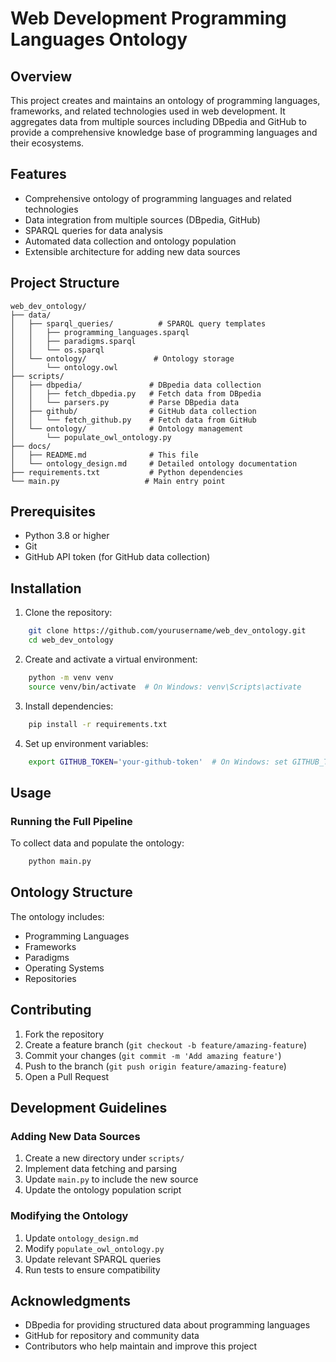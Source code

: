 # Web Development Programming Languages Ontology

## Overview
This project creates and maintains an ontology of programming languages, frameworks, and related technologies used in web development. It aggregates data from multiple sources including DBpedia and GitHub to provide a comprehensive knowledge base of programming languages and their ecosystems.

## Features
- Comprehensive ontology of programming languages and related technologies
- Data integration from multiple sources (DBpedia, GitHub)
- SPARQL queries for data analysis
- Automated data collection and ontology population
- Extensible architecture for adding new data sources

## Project Structure
```
web_dev_ontology/
├── data/
│   ├── sparql_queries/          # SPARQL query templates
│   │   ├── programming_languages.sparql
│   │   ├── paradigms.sparql
│   │   └── os.sparql
│   └── ontology/               # Ontology storage
│       └── ontology.owl
├── scripts/
│   ├── dbpedia/               # DBpedia data collection
│   │   ├── fetch_dbpedia.py   # Fetch data from DBpedia
│   │   └── parsers.py         # Parse DBpedia data
│   ├── github/                # GitHub data collection
│   │   └── fetch_github.py    # Fetch data from GitHub
│   └── ontology/              # Ontology management
│       └── populate_owl_ontology.py
├── docs/
│   ├── README.md              # This file
│   └── ontology_design.md     # Detailed ontology documentation
├── requirements.txt           # Python dependencies
└── main.py                   # Main entry point
```

## Prerequisites
- Python 3.8 or higher
- Git
- GitHub API token (for GitHub data collection)

## Installation

1. Clone the repository:
```bash
    git clone https://github.com/yourusername/web_dev_ontology.git
    cd web_dev_ontology
```

2. Create and activate a virtual environment:
```bash
    python -m venv venv
    source venv/bin/activate  # On Windows: venv\Scripts\activate
```

3. Install dependencies:
```bash
    pip install -r requirements.txt
```

4. Set up environment variables:
```bash
    export GITHUB_TOKEN='your-github-token'  # On Windows: set GITHUB_TOKEN=your-github-token
```

## Usage

### Running the Full Pipeline

To collect data and populate the ontology:
```bash
    python main.py
```

## Ontology Structure

The ontology includes:
- Programming Languages
- Frameworks
- Paradigms
- Operating Systems
- Repositories

## Contributing

1. Fork the repository
2. Create a feature branch (`git checkout -b feature/amazing-feature`)
3. Commit your changes (`git commit -m 'Add amazing feature'`)
4. Push to the branch (`git push origin feature/amazing-feature`)
5. Open a Pull Request

## Development Guidelines

### Adding New Data Sources
1. Create a new directory under `scripts/`
2. Implement data fetching and parsing
3. Update `main.py` to include the new source
4. Update the ontology population script

### Modifying the Ontology
1. Update `ontology_design.md`
2. Modify `populate_owl_ontology.py`
3. Update relevant SPARQL queries
4. Run tests to ensure compatibility

## Acknowledgments
- DBpedia for providing structured data about programming languages
- GitHub for repository and community data
- Contributors who help maintain and improve this project
